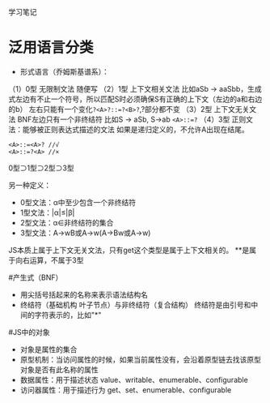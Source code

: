 学习笔记
# 泛用语言分类
- 形式语言（乔姆斯基谱系）：

（1）0型 无限制文法
随便写
（2）1型 上下文相关文法
比如aSb -> aaSbb，生成式左边有不止一个符号，所以匹配S时必须确保S有正确的上下文（左边的a和右边的b）
左右只能有一个变化`?<A>?::=?<B>?`,?部分都不变
（3）2型 上下文无关文法
BNF左边只有一个非终结符
比如S -> aSb, S->ab
`<A>::=?`
（4）3型 正则文法：能够被正则表达式描述的文法
如果是递归定义的，不允许A出现在结尾。
```
<A>::=<A>? //√
<A>::=?<A> //×
```
0型⊃1型⊃2型⊃3型

另一种定义：
- 0型文法：α中至少包含一个非终结符
- 1型文法：|α|≤|β|
- 2型文法：α∈非终结符的集合
- 3型文法：A->wB或A->w(A->Bw或A->w)

JS本质上属于上下文无关文法，只有get这个类型是属于上下文相关的。
**是属于向右运算，不属于3型

#产生式（BNF）
- 用尖括号括起来的名称来表示语法结构名
- 终结符（基础机构 叶子节点）与非终结符（复合结构）
终结符是由引号和中间的字符表示的，比如"*"

#JS中的对象
- 对象是属性的集合
- 原型机制：当访问属性的时候，如果当前属性没有，会沿着原型链去找该原型对象是否有此名称的属性
- 数据属性：用于描述状态 value、writable、enumerable、configurable
- 访问器属性：用于描述行为 get、set、enumerable、configurable